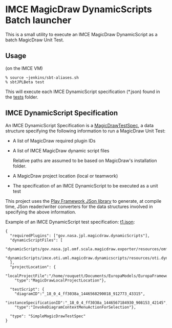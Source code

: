 # IMCE MagicDraw DynamicScripts Batch launcher

This is a small utility to execute an IMCE MagicDraw DynamicScript as a batch MagicDraw Unit Test.

## Usage

(on the IMCE VM)

```
% source ~jenkins/sbt-aliases.sh
% sbtJPLBeta test
```

This will execute each IMCE DynamicScript specification (*.json) found in the [tests](tests) folder.

## IMCE DynamicScript Specification

An IMCE DynamicScript Specification is
a [MagicDrawTestSpec](src/test/scala/gov/nasa/jpl/imce/magicdraw/dynamicscripts/batch/json/MagicDrawTestSpec.scala),
a data structure specifying the following information to run a MagicDraw Unit Test:
 - A list of MagicDraw required plugin IDs
 - A list of IMCE MagicDraw dynamic script files

   Relative paths are assumed to be based on MagicDraw's installation folder.

 - A MagicDraw project location (local or teamwork)

 - The specification of an IMCE DynamicScript to be executed as a unit test


This project uses the [Play Framework JSon library](https://www.playframework.com/documentation/2.5.x/ScalaJson) to
generate, at compile time, JSon reader/writer converters for the data structures involved in
specifying the above information.

Example of an IMCE DynamicScript test specification: [t1.json](tests/t1.json):

```
{
  "requiredPlugins": ["gov.nasa.jpl.magicdraw.dynamicScripts"],
  "dynamicScriptFiles": [
    "dynamicScripts/gov.nasa.jpl.omf.scala.magicdraw.exporter/resources/omf.exporter.dynamicScripts",
    "dynamicScripts/imce.oti.uml.magicdraw.dynamicscripts/resources/oti.dynamicScripts"
  ],
  "projectLocation": {
    "localProjectFile":"/home/rouquett/Documents/EuropaModels/EuropaFrameworkOTI.mdzip",
    "type":"MagicDrawLocalProjectLocation"},

  "testScript": {
    "diagramID":"_18_0_4_ff3038a_1446568290018_912773_43315",
    "instanceSpecificationID":"_18_0_4_ff3038a_1446567184930_908153_42145",
    "type":"InvokeDiagramContextMenuActionForSelection"},

  "type": "SimpleMagicDrawTestSpec"
}
```

